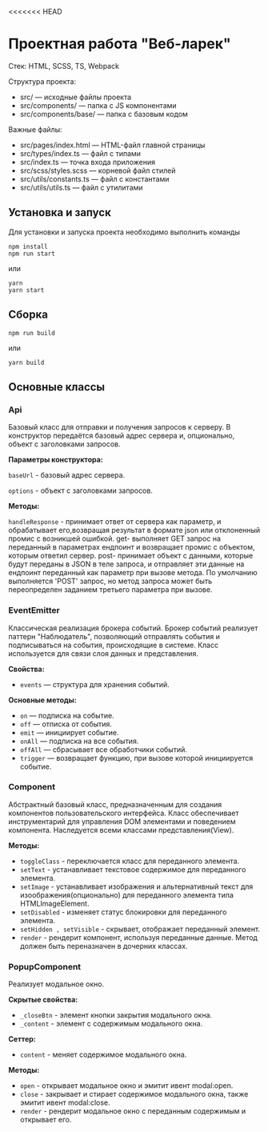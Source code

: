 <<<<<<< HEAD
# Проектная работа "Веб-ларек"

Стек: HTML, SCSS, TS, Webpack

Структура проекта:
- src/ — исходные файлы проекта
- src/components/ — папка с JS компонентами
- src/components/base/ — папка с базовым кодом

Важные файлы:
- src/pages/index.html — HTML-файл главной страницы
- src/types/index.ts — файл с типами
- src/index.ts — точка входа приложения
- src/scss/styles.scss — корневой файл стилей
- src/utils/constants.ts — файл с константами
- src/utils/utils.ts — файл с утилитами

## Установка и запуск
Для установки и запуска проекта необходимо выполнить команды

```
npm install
npm run start
```

или

```
yarn
yarn start
```
## Сборка

```
npm run build
```

или

```
yarn build
```

## Основные классы 

### Api

Базовый класс для отправки и получения запросов к серверу. В конструктор передаётся базовый адрес сервера и, опционально, объект с заголовками запросов.

**Параметры конструктора:**

```baseUrl``` - базовый адрес сервера.

```options``` - объект с заголовками запросов.


**Методы:**

```handleResponse``` - принимает ответ от сервера как параметр, и обрабатывает его,возвращая результат в формате json или отклоненный промис с возникшей ошибкой. get- выполняет GET запрос на переданный в параметрах ендпоинт и возвращает промис с объектом, которым ответил сервер. post- принимает объект с данными, которые будут переданы в JSON в теле запроса, и отправляет эти данные на ендпоинт переданный как параметр при вызове метода. По умолчанию выполняется 'POST' запрос, но метод запроса может быть переопределен заданием третьего параметра при вызове.

### EventEmitter

Классическая реализация брокера событий. Брокер событий реализует паттерн "Наблюдатель", позволяющий отправлять события и подписываться на события, происходящие в системе. Класс используется для связи слоя данных и представления.

**Свойства:**
- `events` — структура для хранения событий.

**Основные методы:**
- `on` — подписка на событие.
- `off` — отписка от события.
- `emit` — инициирует событие.
- `onAll` — подписка на все события.
- `offAll` — сбрасывает все обработчики событий.
- `trigger` — возвращает функцию, при вызове которой инициируется событие.

### Component

Абстрактный базовый класс, предназначенным для создания компонентов пользовательского интерфейса. Класс обеспечивает инструментарий для управления DOM элементами и поведением компонента. Наследуется всеми классами представления(View).

**Методы:**
- `toggleClass` - переключается класс для переданного элемента.
- `setText` - устанавливает текстовое содержимое для переданного элемента.
- `setImage` - устанавливает изображения и альтернативный текст для изоображения(опционально) для переданного элемента типа HTMLImageElement.
- `setDisabled` - изменяет статус блокировки для переданного элемента.
- `setHidden , setVisible` - скрывает, отображает переданный элемент.
- `render` - рендерит компонент, используя переданные данные. Метод должен быть переназначен в дочерних классах.

### PopupComponent

Реализует модальное окно.

**Cкрытые свойства:**

- `_closeBtn` - элемент кнопки закрытия модального окна.
- `_content` - элемент с содержимым модального окна.

**Сеттер:**

- `content` - меняет содержимое модального окна.

**Методы:**

- `open` - открывает модальное окно и эмитит ивент modal:open.
- `close` - закрывает и стирает содержимое модального окна, также эмитит ивент modal:close.
- `render` - рендерит модальное окно с переданным содержимым и открывает его.


